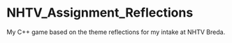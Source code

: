 # NHTV_Assignment_Reflections
My C++ game based on the theme reflections for my intake at NHTV Breda.
